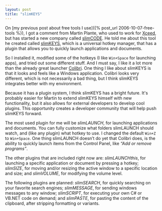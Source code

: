 ```yaml
---
layout: post
title: "slimKEYS"
---
```


On [my previous post about free tools I use]({% post_url 2006-10-07-free-tools %}), I got a comment from Martin Plante, who used to work for [Xceed](http://xceed.com/), but has started a new company called [slimCODE](http://slimcode.com/). He told me about this tool he created called [slimKEYS](http://slimcode.com/slimKEYS/), which is a universal hotkey manager, that has a plugin that allows you to quickly launch applications and documents.

So I installed it, modified some of the hotkeys (I like `Win+Space` for launching apps), and tried out some different stuff. And I must say, I like it a lot more than the already great launcher [Colibri](http://colibri.leetspeak.org/). One thing I like about slimKEYS is that it looks and feels like a Windows application. Colibri looks very different, which is not necessarily a bad thing, but I think slimKEYS integrates better with my environment.

Because it has a plugin system, I think slimKEYS has a bright future. It's probably easier for Martin to extend slimKEYS himself with new functionality, but it also allows for external developers to develop cool plugins. This opportunity creates a developer community that will help push slimKEYS forward.

The most used plugin for me will be *slimLAUNCH*, for launching applications and documents. You can fully customize what folders slimLAUNCH should watch, and (like any plugin) what hotkey to use. I changed the default `Win+Z` to `Win+Space`. One thing slimLAUNCH doesn’t do yet that Colibri does, is the ability to quickly launch items from the Control Panel, like *“Add or remove programs”*.

The other plugins that are included right now are: *slimLAUNCHthis*, for launching a specific application or document by pressing a hotkey; *slimSIZE*, for moving and/or resizing the active window to a specific location and size; and *slimVOLUME*, for modifying the volume level.

The following plugins are planned: *slimSEARCH*, for quickly searching on your favorite search engines; *slimMESSAGE*, for sending windows messages to any window; *slimSCRIPT*, for executing your own C# or VB.NET code on demand; and *slimPASTE*, for pasting the content of the clipboard, after stripping formatting or variants.